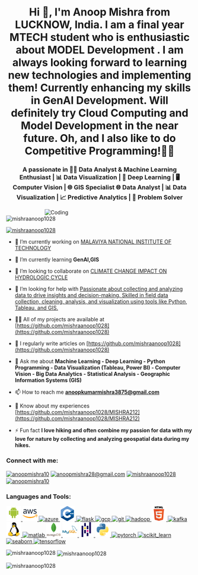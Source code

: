 
<h1 align="center">Hi 👋, I'm Anoop Mishra from LUCKNOW, India. I am a final year MTECH student who is enthusiastic about MODEL Development . I am always looking forward to learning new technologies and implementing them! Currently enhancing my skills in GenAI Development. Will definitely try Cloud Computing and Model Development in the near future. Oh, and I also like to do Competitive Programming!🙋‍♀️</h1>
<h3 align="center">A passionate in 👨‍💻 Data Analyst & Machine Learning Enthusiast | 📊 Data Visualization | 🧠 Deep Learning | 🖥️ Computer Vision | 🌐 GIS Specialist 🌐 Data Analyst | 📊 Data Visualization | 📈 Predictive Analytics | 🧩 Problem Solver</h3>
<img align="right" alt="Coding" width="400" src="https://cdn.dribbble.com/users/116207..."</h4>

<p align="left"> <img src="https://komarev.com/ghpvc/?username=mishraanoop1028&label=Profile%20views&color=0e75b6&style=flat" alt="mishraanoop1028" /> </p>

<p align="left"> <a href="https://github.com/ryo-ma/github-profile-trophy"><img src="https://github-profile-trophy.vercel.app/?username=mishraanoop1028" alt="mishraanoop1028" /></a> </p>

- 🔭 I’m currently working on [MALAVIYA NATIONAL INSTITUTE OF TECHNOLOGY](https://github.com/mishraanoop1028/DP-PRIDICTION.git)

- 🌱 I’m currently learning **GenAI,GIS**

- 👯 I’m looking to collaborate on [CLIMATE CHANGE IMPACT ON HYDROLOGIC CYCLE](https://github.com/mishraanoop1028)

- 🤝 I’m looking for help with [Passionate about collecting and analyzing data to drive insights and decision-making. Skilled in field data collection, cleaning, analysis, and visualization using tools like Python, Tableau, and GIS.](https://github.com/mishraanoop1028/PROJECT24)

- 👨‍💻 All of my projects are available at [https://github.com/mishraanoop1028](https://github.com/mishraanoop1028)

- 📝 I regularly write articles on [https://github.com/mishraanoop1028](https://github.com/mishraanoop1028)

- 💬 Ask me about **Machine Learning - Deep Learning - Python Programming - Data Visualization (Tableau, Power BI) - Computer Vision - Big Data Analytics - Statistical Analysis - Geographic Information Systems (GIS)**

- 📫 How to reach me **anoopkumarmishra3875@gmail.com**

- 📄 Know about my experiences [https://github.com/mishraanoop1028/MISHRA212](https://github.com/mishraanoop1028/MISHRA212)

- ⚡ Fun fact **I love hiking and often combine my passion for data with my love for nature by collecting and analyzing geospatial data during my hikes.**

<h3 align="left">Connect with me:</h3>
<p align="left">
<a href="https://twitter.com/anoopmishra10" target="blank"><img align="center" src="https://raw.githubusercontent.com/rahuldkjain/github-profile-readme-generator/master/src/images/icons/Social/twitter.svg" alt="anoopmishra10" height="30" width="40" /></a>
<a href="https://fb.com/anoopmishra28@gmail.com" target="blank"><img align="center" src="https://raw.githubusercontent.com/rahuldkjain/github-profile-readme-generator/master/src/images/icons/Social/facebook.svg" alt="anoopmishra28@gmail.com" height="30" width="40" /></a>
<a href="https://instagram.com/mishraanoop1028" target="blank"><img align="center" src="https://raw.githubusercontent.com/rahuldkjain/github-profile-readme-generator/master/src/images/icons/Social/instagram.svg" alt="mishraanoop1028" height="30" width="40" /></a>
<a href="https://www.hackerrank.com/anoopmishra10" target="blank"><img align="center" src="https://raw.githubusercontent.com/rahuldkjain/github-profile-readme-generator/master/src/images/icons/Social/hackerrank.svg" alt="anoopmishra10" height="30" width="40" /></a>
</p>

<h3 align="left">Languages and Tools:</h3>
<p align="left"> <a href="https://developer.android.com" target="_blank" rel="noreferrer"> <img src="https://raw.githubusercontent.com/devicons/devicon/master/icons/android/android-original-wordmark.svg" alt="android" width="40" height="40"/> </a> <a href="https://aws.amazon.com" target="_blank" rel="noreferrer"> <img src="https://raw.githubusercontent.com/devicons/devicon/master/icons/amazonwebservices/amazonwebservices-original-wordmark.svg" alt="aws" width="40" height="40"/> </a> <a href="https://azure.microsoft.com/en-in/" target="_blank" rel="noreferrer"> <img src="https://www.vectorlogo.zone/logos/microsoft_azure/microsoft_azure-icon.svg" alt="azure" width="40" height="40"/> </a> <a href="https://www.w3schools.com/cpp/" target="_blank" rel="noreferrer"> <img src="https://raw.githubusercontent.com/devicons/devicon/master/icons/cplusplus/cplusplus-original.svg" alt="cplusplus" width="40" height="40"/> </a> <a href="https://flask.palletsprojects.com/" target="_blank" rel="noreferrer"> <img src="https://www.vectorlogo.zone/logos/pocoo_flask/pocoo_flask-icon.svg" alt="flask" width="40" height="40"/> </a> <a href="https://cloud.google.com" target="_blank" rel="noreferrer"> <img src="https://www.vectorlogo.zone/logos/google_cloud/google_cloud-icon.svg" alt="gcp" width="40" height="40"/> </a> <a href="https://git-scm.com/" target="_blank" rel="noreferrer"> <img src="https://www.vectorlogo.zone/logos/git-scm/git-scm-icon.svg" alt="git" width="40" height="40"/> </a> <a href="https://hadoop.apache.org/" target="_blank" rel="noreferrer"> <img src="https://www.vectorlogo.zone/logos/apache_hadoop/apache_hadoop-icon.svg" alt="hadoop" width="40" height="40"/> </a> <a href="https://www.w3.org/html/" target="_blank" rel="noreferrer"> <img src="https://raw.githubusercontent.com/devicons/devicon/master/icons/html5/html5-original-wordmark.svg" alt="html5" width="40" height="40"/> </a> <a href="https://kafka.apache.org/" target="_blank" rel="noreferrer"> <img src="https://www.vectorlogo.zone/logos/apache_kafka/apache_kafka-icon.svg" alt="kafka" width="40" height="40"/> </a> <a href="https://www.linux.org/" target="_blank" rel="noreferrer"> <img src="https://raw.githubusercontent.com/devicons/devicon/master/icons/linux/linux-original.svg" alt="linux" width="40" height="40"/> </a> <a href="https://www.mathworks.com/" target="_blank" rel="noreferrer"> <img src="https://upload.wikimedia.org/wikipedia/commons/2/21/Matlab_Logo.png" alt="matlab" width="40" height="40"/> </a> <a href="https://www.mongodb.com/" target="_blank" rel="noreferrer"> <img src="https://raw.githubusercontent.com/devicons/devicon/master/icons/mongodb/mongodb-original-wordmark.svg" alt="mongodb" width="40" height="40"/> </a> <a href="https://www.mysql.com/" target="_blank" rel="noreferrer"> <img src="https://raw.githubusercontent.com/devicons/devicon/master/icons/mysql/mysql-original-wordmark.svg" alt="mysql" width="40" height="40"/> </a> <a href="https://pandas.pydata.org/" target="_blank" rel="noreferrer"> <img src="https://raw.githubusercontent.com/devicons/devicon/2ae2a900d2f041da66e950e4d48052658d850630/icons/pandas/pandas-original.svg" alt="pandas" width="40" height="40"/> </a> <a href="https://www.python.org" target="_blank" rel="noreferrer"> <img src="https://raw.githubusercontent.com/devicons/devicon/master/icons/python/python-original.svg" alt="python" width="40" height="40"/> </a> <a href="https://pytorch.org/" target="_blank" rel="noreferrer"> <img src="https://www.vectorlogo.zone/logos/pytorch/pytorch-icon.svg" alt="pytorch" width="40" height="40"/> </a> <a href="https://scikit-learn.org/" target="_blank" rel="noreferrer"> <img src="https://upload.wikimedia.org/wikipedia/commons/0/05/Scikit_learn_logo_small.svg" alt="scikit_learn" width="40" height="40"/> </a> <a href="https://seaborn.pydata.org/" target="_blank" rel="noreferrer"> <img src="https://seaborn.pydata.org/_images/logo-mark-lightbg.svg" alt="seaborn" width="40" height="40"/> </a> <a href="https://www.tensorflow.org" target="_blank" rel="noreferrer"> <img src="https://www.vectorlogo.zone/logos/tensorflow/tensorflow-icon.svg" alt="tensorflow" width="40" height="40"/> </a> </p>

<p><img align="left" src="https://github-readme-stats.vercel.app/api/top-langs?username=mishraanoop1028&show_icons=true&locale=en&layout=compact" alt="mishraanoop1028" /></p>

<p>&nbsp;<img align="center" src="https://github-readme-stats.vercel.app/api?username=mishraanoop1028&show_icons=true&locale=en" alt="mishraanoop1028" /></p>

<p><img align="center" src="https://github-readme-streak-stats.herokuapp.com/?user=mishraanoop1028&" alt="mishraanoop1028" /></p>
